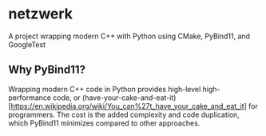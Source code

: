 # netzwerk

A project wrapping modern C++ with Python using CMake, PyBind11, and GoogleTest

## Why PyBind11?

Wrapping modern C++ code in Python provides high-level high-performance code, or (have-your-cake-and-eat-it)[https://en.wikipedia.org/wiki/You_can%27t_have_your_cake_and_eat_it] for programmers. The cost is the added complexity and code duplication, which PyBind11 minimizes compared to other approaches.
